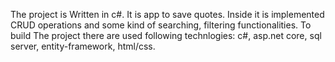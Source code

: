The project is Written in c#. It is app to save quotes. Inside it is implemented CRUD operations and some kind of searching, filtering functionalities.  To build The project there are used following technlogies: c#, asp.net core, sql server, entity-framework, html/css. 
